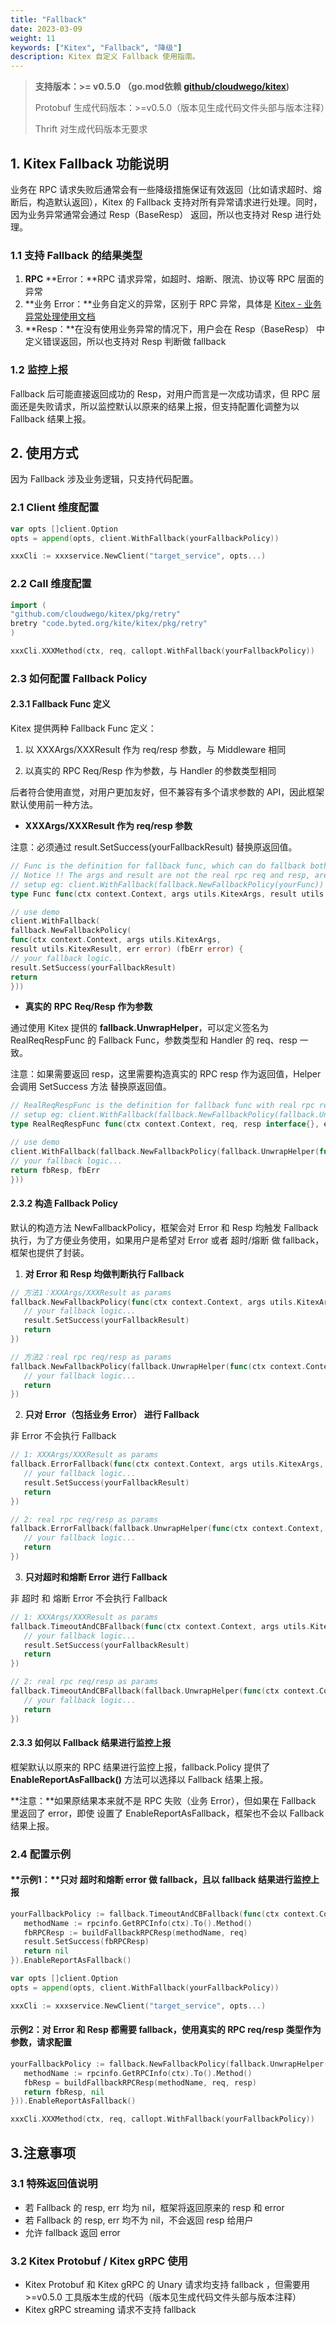 ```yaml
---
title: "Fallback"
date: 2023-03-09
weight: 11
keywords: ["Kitex", "Fallback", "降级"]
description: Kitex 自定义 Fallback 使用指南。
---
```


> **支持版本：>= v0.5.0  （go.mod依赖 [github/cloudwego/kitex](https://github.com/cloudwego/kitex))**
>
> Protobuf 生成代码版本：>=v0.5.0（版本见生成代码文件头部与版本注释）
>
> Thrift 对生成代码版本无要求

## 1. Kitex Fallback 功能说明

业务在 RPC 请求失败后通常会有一些降级措施保证有效返回（比如请求超时、熔断后，构造默认返回），Kitex 的 Fallback 支持对所有异常请求进行处理。同时，因为业务异常通常会通过 Resp（BaseResp） 返回，所以也支持对 Resp 进行处理。

### 1.1 支持 Fallback 的结果类型

1. **RPC** **Error：**RPC 请求异常，如超时、熔断、限流、协议等 RPC 层面的异常
2. **业务 Error：**业务自定义的异常，区别于 RPC 异常，具体是 [Kitex - 业务异常处理使用文档](https://bytedance.feishu.cn/wiki/wikcn3O7uOr3HcU3uzYbeRr9sIf)
3. **Resp：**在没有使用业务异常的情况下，用户会在 Resp（BaseResp） 中定义错误返回，所以也支持对 Resp 判断做 fallback

### 1.2 监控上报

Fallback 后可能直接返回成功的 Resp，对用户而言是一次成功请求，但 RPC 层面还是失败请求，所以监控默认以原来的结果上报，但支持配置化调整为以 Fallback 结果上报。

## 2. 使用方式

因为 Fallback 涉及业务逻辑，只支持代码配置。

### 2.1 Client 维度配置

```Go
var opts []client.Option
opts = append(opts, client.WithFallback(yourFallbackPolicy))

xxxCli := xxxservice.NewClient("target_service", opts...)
```

### 2.2 Call 维度配置

```Go
import (
"github.com/cloudwego/kitex/pkg/retry"
bretry "code.byted.org/kite/kitex/pkg/retry"
)

xxxCli.XXXMethod(ctx, req, callopt.WithFallback(yourFallbackPolicy))
```

### 2.3 如何配置 Fallback Policy

#### 2.3.1 Fallback Func 定义

Kitex 提供两种 Fallback Func 定义：

1. 以 XXXArgs/XXXResult 作为 req/resp 参数，与 Middleware 相同

2. 以真实的 RPC Req/Resp 作为参数，与 Handler 的参数类型相同

后者符合使用直觉，对用户更加友好，但不兼容有多个请求参数的 API，因此框架默认使用前一种方法。

- **XXXArgs/XXXResult 作为 req/resp 参数**

注意：必须通过 result.SetSuccess(yourFallbackResult) 替换原返回值。

```go
// Func is the definition for fallback func, which can do fallback both for error and resp.
// Notice !! The args and result are not the real rpc req and resp, are respectively XXArgs and XXXResult of generated code.
// setup eg: client.WithFallback(fallback.NewFallbackPolicy(yourFunc))
type Func func(ctx context.Context, args utils.KitexArgs, result utils.KitexResult, err error) (fbErr error)

// use demo
client.WithFallback(
fallback.NewFallbackPolicy(
func(ctx context.Context, args utils.KitexArgs,
result utils.KitexResult, err error) (fbErr error) {
// your fallback logic...
result.SetSuccess(yourFallbackResult)
return
}))
```

- **真实的** **RPC** **Req/Resp 作为参数**

通过使用 Kitex 提供的 **fallback.UnwrapHelper**，可以定义签名为 RealReqRespFunc 的 Fallback Func，参数类型和 Handler 的 req、resp 一致。

注意：如果需要返回 resp，这里需要构造真实的 RPC resp 作为返回值，Helper 会调用 SetSuccess 方法 替换原返回值。

```Go
// RealReqRespFunc is the definition for fallback func with real rpc req as param, and must return the real rpc resp.
// setup eg: client.WithFallback(fallback.NewFallbackPolicy(fallback.UnwrapHelper(yourRealReqRespFunc)))
type RealReqRespFunc func(ctx context.Context, req, resp interface{}, err error) (fbResp interface{}, fbErr error)

// use demo
client.WithFallback(fallback.NewFallbackPolicy(fallback.UnwrapHelper(func(ctx context.Context, req, resp interface{}, err error) (fbResp interface{}, fbErr error) {
// your fallback logic...
return fbResp, fbErr
}))
```

#### 2.3.2 构造 Fallback Policy

默认的构造方法 NewFallbackPolicy，框架会对 Error 和 Resp 均触发 Fallback 执行，为了方便业务使用，如果用户是希望对 Error 或者 超时/熔断 做 fallback，框架也提供了封装。

1. **对 Error 和 Resp 均做判断执行 Fallback**

```Go
// 方法1：XXXArgs/XXXResult as params
fallback.NewFallbackPolicy(func(ctx context.Context, args utils.KitexArgs, result utils.KitexResult, err error) (fbErr error) {
   // your fallback logic...
   result.SetSuccess(yourFallbackResult)
   return
})

// 方法2：real rpc req/resp as params
fallback.NewFallbackPolicy(fallback.UnwrapHelper(func(ctx context.Context, req, resp interface{}, err error) (fbResp interface{}, fbErr error) {
   // your fallback logic...
   return
})
```

2. **只对 Error（包括业务 Error） 进行 Fallback**

非 Error 不会执行 Fallback

```Go
// 1: XXXArgs/XXXResult as params
fallback.ErrorFallback(func(ctx context.Context, args utils.KitexArgs, result utils.KitexResult, err error) (fbErr error) {
   // your fallback logic...
   result.SetSuccess(yourFallbackResult)
   return
})

// 2: real rpc req/resp as params
fallback.ErrorFallback(fallback.UnwrapHelper(func(ctx context.Context, req, resp interface{}, err error) (fbResp interface{}, fbErr error) {
   // your fallback logic...
   return
})
```

3. **只对超时和熔断 Error 进行 Fallback**

非 超时 和 熔断 Error 不会执行 Fallback

```Go
// 1: XXXArgs/XXXResult as params
fallback.TimeoutAndCBFallback(func(ctx context.Context, args utils.KitexArgs, result utils.KitexResult, err error) (fbErr error) {
   // your fallback logic...
   result.SetSuccess(yourFallbackResult)
   return
})

// 2: real rpc req/resp as params
fallback.TimeoutAndCBFallback(fallback.UnwrapHelper(func(ctx context.Context, req, resp interface{}, err error) (fbResp interface{}, fbErr error) {
   // your fallback logic...
   return
})
```

#### 2.3.3 如何以 Fallback 结果进行监控上报

框架默认以原来的 RPC 结果进行监控上报，fallback.Policy 提供了 **EnableReportAsFallback()** 方法可以选择以 Fallback 结果上报。

**注意：**如果原结果本来就不是 RPC 失败（业务 Error），但如果在 Fallback 里返回了 error，即使 设置了 EnableReportAsFallback，框架也不会以 Fallback 结果上报。

### 2.4 配置示例

#### **示例1：**只对 超时和熔断 error 做 fallback，且以 fallback 结果进行监控上报

```Go
yourFallbackPolicy := fallback.TimeoutAndCBFallback(func(ctx context.Context, args utils.KitexArgs, result utils.KitexResult, err error) (fbErr error) {
   methodName := rpcinfo.GetRPCInfo(ctx).To().Method()
   fbRPCResp := buildFallbackRPCResp(methodName, req)
   result.SetSuccess(fbRPCResp)
   return nil
}).EnableReportAsFallback()

var opts []client.Option
opts = append(opts, client.WithFallback(yourFallbackPolicy))

xxxCli := xxxservice.NewClient("target_service", opts...)
```

#### **示例2：对 Error 和 Resp 都需要 fallback，使用真实的** **RPC** **req/resp 类型作为参数，请求配置**

```Go
yourFallbackPolicy := fallback.NewFallbackPolicy(fallback.UnwrapHelper(func(ctx context.Context, req, resp interface{}, err error) (fbResp interface{}, fbErr error) {
   methodName := rpcinfo.GetRPCInfo(ctx).To().Method()
   fbResp = buildFallbackRPCResp(methodName, req, resp)
   return fbResp, nil
})).EnableReportAsFallback()

xxxCli.XXXMethod(ctx, req, callopt.WithFallback(yourFallbackPolicy))
```

## 3.注意事项

### 3.1 特殊返回值说明

- 若 Fallback 的 resp, err 均为 nil，框架将返回原来的 resp 和 error
- 若 Fallback 的 resp, err 均不为 nil，不会返回 resp 给用户
- 允许 fallback 返回 error

### 3.2 Kitex Protobuf / Kitex gRPC 使用

- Kitex Protobuf 和 Kitex gRPC 的 Unary 请求均支持 fallback ，但需要用 >=v0.5.0 工具版本生成的代码（版本见生成代码文件头部与版本注释）
- Kitex gRPC streaming 请求不支持 fallback

